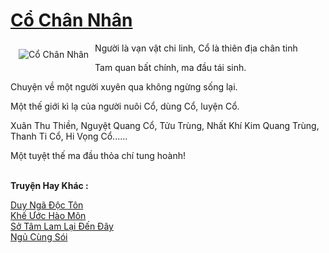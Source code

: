 <a href="https://utruyen.com/co-chan-nhan/13555/" title="Cổ Chân Nhân"><h1>Cổ Chân Nhân</h1></a><div style="display:table"><img align="right" style="float: left; padding: 10px;" src="https://utruyen.com/images/story/200x260/co-chan-nhan.jpg" alt="Cổ Chân Nhân">Người là vạn vật chi linh, Cổ là thiên địa chân tinh<p></p>Tam quan bất chính, ma đầu tái sinh.<p></p>Chuyện về một người xuyên qua không ngừng sống lại.<p></p>Một thế giới kì lạ của người nuôi Cổ, dùng Cổ, luyện Cổ.<p></p>Xuân Thu Thiền, Nguyệt Quang Cổ, Tửu Trùng, Nhất Khí Kim Quang Trùng, Thanh Ti Cổ, Hi Vọng Cổ......<p></p>Một tuyệt thế ma đầu thỏa chí tung hoành!</div><p><br><b>Truyện Hay Khác :</b></p><a href="https://utruyen.com/duy-nga-doc-ton/5113/" alt="Duy Ngã Độc Tôn">Duy Ngã Độc Tôn</a><br/><a href="https://www.flickr.com/photos/184340401@N07/48726414797/" alt="Khế Ước Hào Môn">Khế Ước Hào Môn</a><br/><a href="https://github.com/quanluxury/ngontinhhot/tree/master/truyenhay/19151/" alt="Sở Tâm Lam Lại Đến Đây">Sở Tâm Lam Lại Đến Đây</a><br/><a href="https://github.com/quanluxury/truyenhot/tree/master/truyenhay/594/" alt="Ngủ Cùng Sói">Ngủ Cùng Sói</a><br/>
